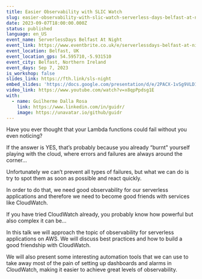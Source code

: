 ```yaml
---
title: Easier Observability with SLIC Watch
slug: easier-observability-with-slic-watch-serverless-days-belfast-at-night
date: 2023-09-07T18:00:00.000Z
status: published
language: en_US
event_name: ServerlessDays Belfast At Night
event_link: https://www.eventbrite.co.uk/e/serverlessdays-belfast-at-night-tickets-695897958527
event_location: Belfast, UK
event_location_gps: 54.595710,-5.931510
event_city: Belfast, Northern Ireland
event_days: Sep 7, 2023
is_workshop: false
slides_link: https://fth.link/sls-night
embed_slides: 'https://docs.google.com/presentation/d/e/2PACX-1vSg9VLD1hPJZqV7JtrEwp1NnakfpYUHPCfjbt5VUeYQsMxEQZncsac-Tjr-mINCZlPVB16pSi804ssX/pubembed'
video_link: https://www.youtube.com/watch?v=x8qpPpdsg1E
with:
  - name: Guilherme Dalla Rosa
    link: https://www.linkedin.com/in/guidr/
    image: https://unavatar.io/github/guidr
---
```


Have you ever thought that your Lambda functions could fail without you even noticing?

If the answer is YES, that’s probably because you already “burnt" yourself playing with the cloud, where errors and failures are always around the corner…

Unfortunately we can’t prevent all types of failures, but what we can do is try to spot them as soon as possible and react quickly.

In order to do that, we need good observability for our serverless applications and therefore we need to become good friends with services like CloudWatch.

If you have tried CloudWatch already, you probably know how powerful but also complex it can be…

In this talk we will approach the topic of observability for serverless applications on AWS. We will discuss best practices and how to build a good friendship with CloudWatch.

We will also present some interesting automation tools that we can use to take away most of the pain of setting up dashboards and alarms in CloudWatch, making it easier to achieve great levels of observability.
